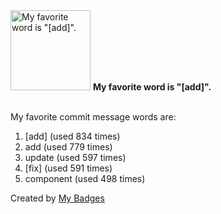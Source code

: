 <img src="https://my-badges.github.io/my-badges/favorite-word.png" alt="My favorite word is &quot;[add]&quot;." title="My favorite word is &quot;[add]&quot;." width="128">
<strong>My favorite word is &quot;[add]&quot;.</strong>
<br><br>

My favorite commit message words are:

1. [add] (used 834 times)
2. add (used 779 times)
3. update (used 597 times)
4. [fix] (used 591 times)
5. component (used 498 times)


Created by <a href="https://github.com/my-badges/my-badges">My Badges</a>